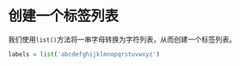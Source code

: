 # 创建一个标签列表

我们使用`list()`方法将一串字母转换为字符列表，从而创建一个标签列表。

```python
labels = list('abcdefghijklmnopqrstuvwxyz')
```
